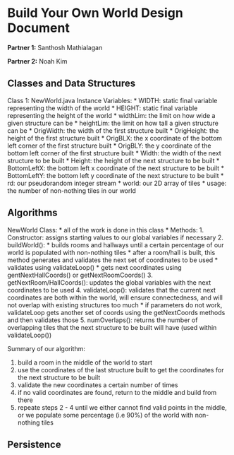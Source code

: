 # Build Your Own World Design Document

**Partner 1:**
Santhosh Mathialagan

**Partner 2:**
Noah Kim

## Classes and Data Structures
Class 1: NewWorld.java
Instance Variables:
    * WIDTH: static final variable representing the width of the world
    * HEIGHT: static final variable representing the height of the world
    * widthLim: the limit on how wide a given structure can be
    * heightLim: the limit on how tall a given structure can be
    * OrigWidth: the width of the first structure built
    * OrigHeight: the height of the first structure built 
    * OrigBLX: the x coordinate of the bottom left corner of the first structure built 
    * OrigBLY: the y coordinate of the bottom left corner of the first structure built
    * Width: the width of the next structure to be built
    * Height: the height of the next structure to be built
    * BottomLeftX: the bottom left x coordinate of the next structure to be built
    * BottomLeftY: the bottom left y coordinate of the next structure to be built
    * rd: our pseudorandom integer stream 
    * world: our 2D array of tiles
    * usage: the number of non-nothing tiles in our world

## Algorithms
NewWorld Class:
    * all of the work is done in this class
    * Methods:
        1. Constructor: assigns starting values to our global variables if necessary
        2. buildWorld():
            *  builds rooms and hallways until a certain percentage of our world is populated with non-nothing tiles
            * after a room/hall is built, this method generates and validates the next set of coordinates to be used
            * validates using validateLoop()
            * gets next coordinates using gentNextHallCoords()  or getNextRoomCoords()
        3. getNextRoom/HallCoords(): updates the global variables with the next coordinates to be used
        4. validateLoop(): validates that the current next coordinates are both within the world, will ensure connectedness, and will not overlap with existing
                           structures too much
                           * if parameters do not work, validateLoop gets another set of coords using the getNextCoords methods and then validates those
        5. numOverlaps(): returns the number of overlapping tiles that the next structure to be built will have (used within validateLoop())

Summary of our algorithm:
1. build a room in the middle of the world to start
2. use the coordinates of the last structure built to get the coordinates for the next structure to be built
3. validate the new coordinates a certain number of times
4. if no valid coordinates are found, return to the middle and build from there
5. repeate steps 2 - 4 until we either cannot find valid points in the middle, or we populate some percentage (i.e 90%) of the world with non-nothing tiles
         

## Persistence
